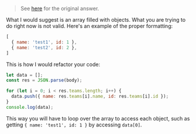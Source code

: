 
> See [here](https://stackoverflow.com/a/57680411/6456163) for the original answer.

What I would suggest is an array filled with objects. What you are trying to do right now is not valid. Here's an example of the proper formatting:

```js
[
  { name: 'test1', id: 1 },
  { name: 'test2', id: 2 },
]
```

This is how I would refactor your code:

```js
let data = [];
const res = JSON.parse(body);

for (let i = 0; i < res.teams.length; i++) {
  data.push({ name: res.teams[i].name, id: res.teams[i].id });
}
console.log(data);
```

This way you will have to loop over the array to access each object, such as getting `{ name: 'test1', id: 1 }` by accessing `data[0]`.
